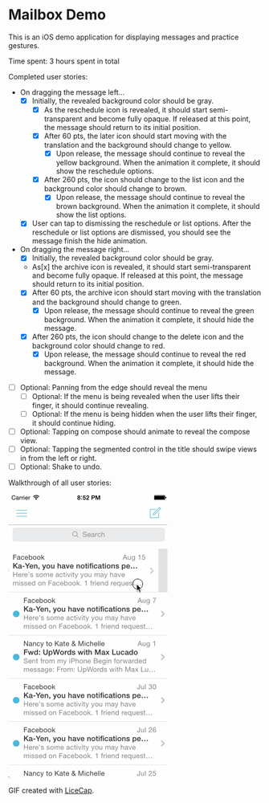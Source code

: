 # Mailbox Demo

This is an iOS demo application for displaying messages and practice gestures.

Time spent: 3 hours spent in total

Completed user stories:

 * On dragging the message left...
   * [x] Initially, the revealed background color should be gray.
     * [x] As the reschedule icon is revealed, it should start semi-transparent and become fully opaque. If released at this point, the message should return to its initial position.
     * [x] After 60 pts, the later icon should start moving with the translation and the background should change to yellow.
       * [x] Upon release, the message should continue to reveal the yellow background. When the animation it complete, it should show the reschedule options.
     * [x] After 260 pts, the icon should change to the list icon and the background color should change to brown.
       * [x] Upon release, the message should continue to reveal the brown background. When the animation it complete, it should show the list options.
   * [x] User can tap to dismissing the reschedule or list options. After the reschedule or list options are dismissed, you should see the message finish the hide animation.
 * On dragging the message right...
   * [x] Initially, the revealed background color should be gray.
   * As[x]  the archive icon is revealed, it should start semi-transparent and become fully opaque. If released at this point, the message should return to its initial position.
   * [x] After 60 pts, the archive icon should start moving with the translation and the background should change to green.
     * [x] Upon release, the message should continue to reveal the green background. When the animation it complete, it should hide the message.
   * [x] After 260 pts, the icon should change to the delete icon and the background color should change to red.
     * [x] Upon release, the message should continue to reveal the red background. When the animation it complete, it should hide the message.
 * [ ] Optional: Panning from the edge should reveal the menu
   * [ ] Optional: If the menu is being revealed when the user lifts their finger, it should continue revealing.
   * [ ] Optional: If the menu is being hidden when the user lifts their finger, it should continue hiding.
 * [ ] Optional: Tapping on compose should animate to reveal the compose view.
 * [ ] Optional: Tapping the segmented control in the title should swipe views in from the left or right.
 * [ ] Optional: Shake to undo.

Walkthrough of all user stories:

![Video Walkthrough](mailbox.gif)

GIF created with [LiceCap](http://www.cockos.com/licecap/).
